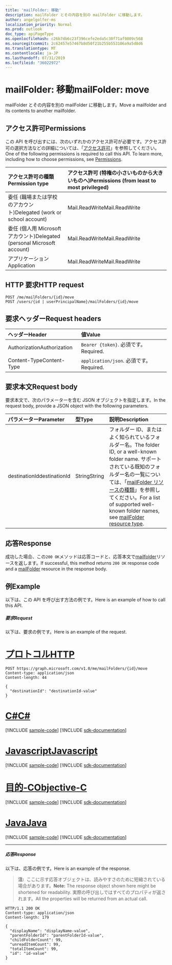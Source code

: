 ```yaml
---
title: 'mailFolder: 移動'
description: mailFolder とその内容を別の mailFolder に移動します。
author: angelgolfer-ms
localization_priority: Normal
ms.prod: outlook
doc_type: apiPageType
ms.openlocfilehash: c26b7db6c23f396cefe2eda5c30f71af9809c568
ms.sourcegitcommit: 2c62457e57467b8d50f21b255b553106a9a5d8d6
ms.translationtype: MT
ms.contentlocale: ja-JP
ms.lasthandoff: 07/31/2019
ms.locfileid: "36022972"
---
```

# <a name="mailfolder-move"></a><span data-ttu-id="208b0-103">mailFolder: 移動</span><span class="sxs-lookup"><span data-stu-id="208b0-103">mailFolder: move</span></span>

<span data-ttu-id="208b0-104">mailFolder とその内容を別の mailFolder に移動します。</span><span class="sxs-lookup"><span data-stu-id="208b0-104">Move a mailfolder and its contents to another mailfolder.</span></span>

## <a name="permissions"></a><span data-ttu-id="208b0-105">アクセス許可</span><span class="sxs-lookup"><span data-stu-id="208b0-105">Permissions</span></span>

<span data-ttu-id="208b0-p101">この API を呼び出すには、次のいずれかのアクセス許可が必要です。アクセス許可の選択方法などの詳細については、「[アクセス許可](/graph/permissions-reference)」を参照してください。</span><span class="sxs-lookup"><span data-stu-id="208b0-p101">One of the following permissions is required to call this API. To learn more, including how to choose permissions, see [Permissions](/graph/permissions-reference).</span></span>

| <span data-ttu-id="208b0-108">アクセス許可の種類</span><span class="sxs-lookup"><span data-stu-id="208b0-108">Permission type</span></span> | <span data-ttu-id="208b0-109">アクセス許可 (特権の小さいものから大きいものへ)</span><span class="sxs-lookup"><span data-stu-id="208b0-109">Permissions (from least to most privileged)</span></span> |
|:----------------|:--------------------------------------------|
|<span data-ttu-id="208b0-110">委任 (職場または学校のアカウント)</span><span class="sxs-lookup"><span data-stu-id="208b0-110">Delegated (work or school account)</span></span> | <span data-ttu-id="208b0-111">Mail.ReadWrite</span><span class="sxs-lookup"><span data-stu-id="208b0-111">Mail.ReadWrite</span></span>    |
|<span data-ttu-id="208b0-112">委任 (個人用 Microsoft アカウント)</span><span class="sxs-lookup"><span data-stu-id="208b0-112">Delegated (personal Microsoft account)</span></span> | <span data-ttu-id="208b0-113">Mail.ReadWrite</span><span class="sxs-lookup"><span data-stu-id="208b0-113">Mail.ReadWrite</span></span>    |
|<span data-ttu-id="208b0-114">アプリケーション</span><span class="sxs-lookup"><span data-stu-id="208b0-114">Application</span></span> | <span data-ttu-id="208b0-115">Mail.ReadWrite</span><span class="sxs-lookup"><span data-stu-id="208b0-115">Mail.ReadWrite</span></span> |

## <a name="http-request"></a><span data-ttu-id="208b0-116">HTTP 要求</span><span class="sxs-lookup"><span data-stu-id="208b0-116">HTTP request</span></span>

<!-- { "blockType": "ignored" } -->

```http
POST /me/mailFolders/{id}/move
POST /users/{id | userPrincipalName}/mailFolders/{id}/move
```

## <a name="request-headers"></a><span data-ttu-id="208b0-117">要求ヘッダー</span><span class="sxs-lookup"><span data-stu-id="208b0-117">Request headers</span></span>

| <span data-ttu-id="208b0-118">ヘッダー</span><span class="sxs-lookup"><span data-stu-id="208b0-118">Header</span></span> | <span data-ttu-id="208b0-119">値</span><span class="sxs-lookup"><span data-stu-id="208b0-119">Value</span></span> |
|:-------|:------|
| <span data-ttu-id="208b0-120">Authorization</span><span class="sxs-lookup"><span data-stu-id="208b0-120">Authorization</span></span> | <span data-ttu-id="208b0-121">`Bearer {token}`.</span><span class="sxs-lookup"><span data-stu-id="208b0-121"></span></span> <span data-ttu-id="208b0-122">必須です。</span><span class="sxs-lookup"><span data-stu-id="208b0-122">Required.</span></span> |
| <span data-ttu-id="208b0-123">Content-Type</span><span class="sxs-lookup"><span data-stu-id="208b0-123">Content-Type</span></span> | <span data-ttu-id="208b0-124">`application/json`.</span><span class="sxs-lookup"><span data-stu-id="208b0-124"></span></span> <span data-ttu-id="208b0-125">必須です。</span><span class="sxs-lookup"><span data-stu-id="208b0-125">Required.</span></span> |

## <a name="request-body"></a><span data-ttu-id="208b0-126">要求本文</span><span class="sxs-lookup"><span data-stu-id="208b0-126">Request body</span></span>

<span data-ttu-id="208b0-127">要求本文で、次のパラメーターを含む JSON オブジェクトを指定します。</span><span class="sxs-lookup"><span data-stu-id="208b0-127">In the request body, provide a JSON object with the following parameters.</span></span>

| <span data-ttu-id="208b0-128">パラメーター</span><span class="sxs-lookup"><span data-stu-id="208b0-128">Parameter</span></span> | <span data-ttu-id="208b0-129">型</span><span class="sxs-lookup"><span data-stu-id="208b0-129">Type</span></span> | <span data-ttu-id="208b0-130">説明</span><span class="sxs-lookup"><span data-stu-id="208b0-130">Description</span></span> |
|:----------|:-----|:------------|
|<span data-ttu-id="208b0-131">destinationId</span><span class="sxs-lookup"><span data-stu-id="208b0-131">destinationId</span></span>|<span data-ttu-id="208b0-132">String</span><span class="sxs-lookup"><span data-stu-id="208b0-132">String</span></span>|<span data-ttu-id="208b0-133">フォルダー ID、またはよく知られているフォルダー名。</span><span class="sxs-lookup"><span data-stu-id="208b0-133">The folder ID, or a well-known folder name.</span></span> <span data-ttu-id="208b0-134">サポートされている既知のフォルダー名の一覧については、「[mailFolder リソースの種類](../resources/mailfolder.md)」を参照してください。</span><span class="sxs-lookup"><span data-stu-id="208b0-134">For a list of supported well-known folder names, see [mailFolder resource type](../resources/mailfolder.md).</span></span>|

## <a name="response"></a><span data-ttu-id="208b0-135">応答</span><span class="sxs-lookup"><span data-stu-id="208b0-135">Response</span></span>

<span data-ttu-id="208b0-136">成功した場合、この`200 OK`メソッドは応答コードと、応答本文で[mailfolder](../resources/mailfolder.md)リソースを返します。</span><span class="sxs-lookup"><span data-stu-id="208b0-136">If successful, this method returns `200 OK` response code and a [mailFolder](../resources/mailfolder.md) resource in the response body.</span></span>

## <a name="example"></a><span data-ttu-id="208b0-137">例</span><span class="sxs-lookup"><span data-stu-id="208b0-137">Example</span></span>

<span data-ttu-id="208b0-138">以下は、この API を呼び出す方法の例です。</span><span class="sxs-lookup"><span data-stu-id="208b0-138">Here is an example of how to call this API.</span></span>

##### <a name="request"></a><span data-ttu-id="208b0-139">要求</span><span class="sxs-lookup"><span data-stu-id="208b0-139">Request</span></span>

<span data-ttu-id="208b0-140">以下は、要求の例です。</span><span class="sxs-lookup"><span data-stu-id="208b0-140">Here is an example of the request.</span></span>

# <a name="httptabhttp"></a>[<span data-ttu-id="208b0-141">プロトコル</span><span class="sxs-lookup"><span data-stu-id="208b0-141">HTTP</span></span>](#tab/http)
<!-- {
  "blockType": "request",
  "name": "mailfolder_move"
}-->

```http
POST https://graph.microsoft.com/v1.0/me/mailFolders/{id}/move
Content-type: application/json
Content-length: 44

{
  "destinationId": "destinationId-value"
}
```
# <a name="ctabcsharp"></a>[<span data-ttu-id="208b0-142">C#</span><span class="sxs-lookup"><span data-stu-id="208b0-142">C#</span></span>](#tab/csharp)
[!INCLUDE [sample-code](../includes/snippets/csharp/mailfolder-move-csharp-snippets.md)]
[!INCLUDE [sdk-documentation](../includes/snippets/snippets-sdk-documentation-link.md)]

# <a name="javascripttabjavascript"></a>[<span data-ttu-id="208b0-143">Javascript</span><span class="sxs-lookup"><span data-stu-id="208b0-143">Javascript</span></span>](#tab/javascript)
[!INCLUDE [sample-code](../includes/snippets/javascript/mailfolder-move-javascript-snippets.md)]
[!INCLUDE [sdk-documentation](../includes/snippets/snippets-sdk-documentation-link.md)]

# <a name="objective-ctabobjc"></a>[<span data-ttu-id="208b0-144">目的-C</span><span class="sxs-lookup"><span data-stu-id="208b0-144">Objective-C</span></span>](#tab/objc)
[!INCLUDE [sample-code](../includes/snippets/objc/mailfolder-move-objc-snippets.md)]
[!INCLUDE [sdk-documentation](../includes/snippets/snippets-sdk-documentation-link.md)]

# <a name="javatabjava"></a>[<span data-ttu-id="208b0-145">Java</span><span class="sxs-lookup"><span data-stu-id="208b0-145">Java</span></span>](#tab/java)
[!INCLUDE [sample-code](../includes/snippets/java/mailfolder-move-java-snippets.md)]
[!INCLUDE [sdk-documentation](../includes/snippets/snippets-sdk-documentation-link.md)]

---


##### <a name="response"></a><span data-ttu-id="208b0-146">応答</span><span class="sxs-lookup"><span data-stu-id="208b0-146">Response</span></span>

<span data-ttu-id="208b0-147">以下は、応答の例です。</span><span class="sxs-lookup"><span data-stu-id="208b0-147">Here is an example of the response.</span></span>

> <span data-ttu-id="208b0-148">**注:**  ここに示す応答オブジェクトは、読みやすさのために短縮されている場合があります。</span><span class="sxs-lookup"><span data-stu-id="208b0-148">**Note:** The response object shown here might be shortened for readability.</span></span> <span data-ttu-id="208b0-149">実際の呼び出しではすべてのプロパティが返されます。</span><span class="sxs-lookup"><span data-stu-id="208b0-149">All the properties will be returned from an actual call.</span></span>
<!-- {
  "blockType": "response",
  "truncated": true,
  "@odata.type": "microsoft.graph.mailFolder"
} -->

```http
HTTP/1.1 200 OK
Content-type: application/json
Content-length: 179

{
  "displayName": "displayName-value",
  "parentFolderId": "parentFolderId-value",
  "childFolderCount": 99,
  "unreadItemCount": 99,
  "totalItemCount": 99,
  "id": "id-value"
}
```

<!-- uuid: 8fcb5dbc-d5aa-4681-8e31-b001d5168d79
2015-10-25 14:57:30 UTC -->
<!-- {
  "type": "#page.annotation",
  "description": "mailFolder: move",
  "keywords": "",
  "section": "documentation",
  "tocPath": "",
  "suppressions": [
  ]
}-->

